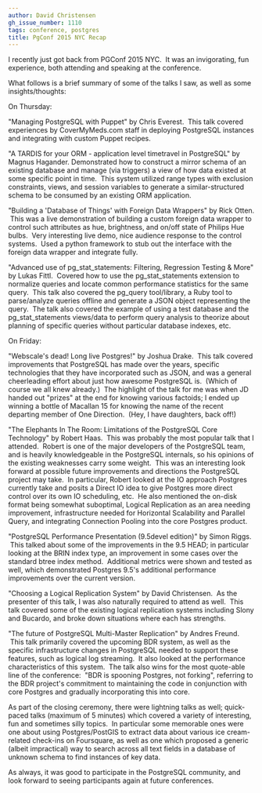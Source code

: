 ```yaml
---
author: David Christensen
gh_issue_number: 1110
tags: conference, postgres
title: PgConf 2015 NYC Recap
---
```


I recently just got back from PGConf 2015 NYC.  It was an invigorating, fun experience, both attending and speaking at the conference.

What follows is a brief summary of some of the talks I saw, as well as some insights/thoughts:

On Thursday:

"Managing PostgreSQL with Puppet" by Chris Everest.  This talk covered experiences by CoverMyMeds.com staff in deploying PostgreSQL instances and integrating with custom Puppet recipes.

"A TARDIS for your ORM - application level timetravel in PostgreSQL" by Magnus Hagander. Demonstrated how to construct a mirror schema of an existing database and manage (via triggers) a view of how data existed at some specific point in time.  This system utilized range types with exclusion constraints, views, and session variables to generate a similar-structured schema to be consumed by an existing ORM application.

"Building a 'Database of Things' with Foreign Data Wrappers" by Rick Otten.  This was a live demonstration of building a custom foreign data wrapper to control such attributes as hue, brightness, and on/off state of Philips Hue bulbs.  Very interesting live demo, nice audience response to the control systems.  Used a python framework to stub out the interface with the foreign data wrapper and integrate fully.

"Advanced use of pg_stat_statements: Filtering, Regression Testing & More" by Lukas Fittl.  Covered how to use the pg_stat_statements extension to normalize queries and locate common performance statistics for the same query.  This talk also covered the pg_query tool/library, a Ruby tool to parse/analyze queries offline and generate a JSON object representing the query.  The talk also covered the example of using a test database and the pg_stat_statements views/data to perform query analysis to theorize about planning of specific queries without particular database indexes, etc.

On Friday:

"Webscale's dead! Long live Postgres!" by Joshua Drake.  This talk covered improvements that PostgreSQL has made over the years, specific technologies that they have incorporated such as JSON, and was a general cheerleading effort about just how awesome PostgreSQL is.  (Which of course we all knew already.)  The highlight of the talk for me was when JD handed out "prizes" at the end for knowing various factoids; I ended up winning a bottle of Macallan 15 for knowing the name of the recent departing member of One Direction.  (Hey, I have daughters, back off!)

"The Elephants In The Room: Limitations of the PostgreSQL Core Technology" by Robert Haas.  This was probably the most popular talk that I attended.  Robert is one of the major developers of the PostgreSQL team, and is heavily knowledgeable in the PostgreSQL internals, so his opinions of the existing weaknesses carry some weight.  This was an interesting look forward at possible future improvements and directions the PostgreSQL project may take.  In particular, Robert looked at the IO approach Postgres currently take and posits a Direct IO idea to give Postgres more direct control over its own IO scheduling, etc.  He also mentioned the on-disk format being somewhat suboptimal, Logical Replication as an area needing improvement, infrastructure needed for Horizontal Scalability and Parallel Query, and integrating Connection Pooling into the core Postgres product.

"PostgreSQL Performance Presentation (9.5devel edition)" by Simon Riggs.  This talked about some of the improvements in the 9.5 HEAD; in particular looking at the BRIN index type, an improvement in some cases over the standard btree index method.  Additional metrics were shown and tested as well, which demonstrated Postgres 9.5's additional performance improvements over the current version.

"Choosing a Logical Replication System" by David Christensen.  As the presenter of this talk, I was also naturally required to attend as well.  This talk covered some of the existing logical replication systems including Slony and Bucardo, and broke down situations where each has strengths.

"The future of PostgreSQL Multi-Master Replication" by Andres Freund.  This talk primarily covered the upcoming BDR system, as well as the specific infrastructure changes in PostgreSQL needed to support these features, such as logical log streaming.  It also looked at the performance characteristics of this system.  The talk also wins for the most quote-able line of the conference:  "BDR is spooning Postgres, not forking", referring to the BDR project's commitment to maintaining the code in conjunction with core Postgres and gradually incorporating this into core.

As part of the closing ceremony, there were lightning talks as well; quick-paced talks (maximum of 5 minutes) which covered a variety of interesting, fun and sometimes silly topics.  In particular some memorable ones were one about using Postgres/PostGIS to extract data about various ice cream-related check-ins on Foursquare, as well as one which proposed a generic (albeit impractical) way to search across all text fields in a database of unknown schema to find instances of key data.

As always, it was good to participate in the PostgreSQL community, and look forward to seeing participants again at future conferences.
